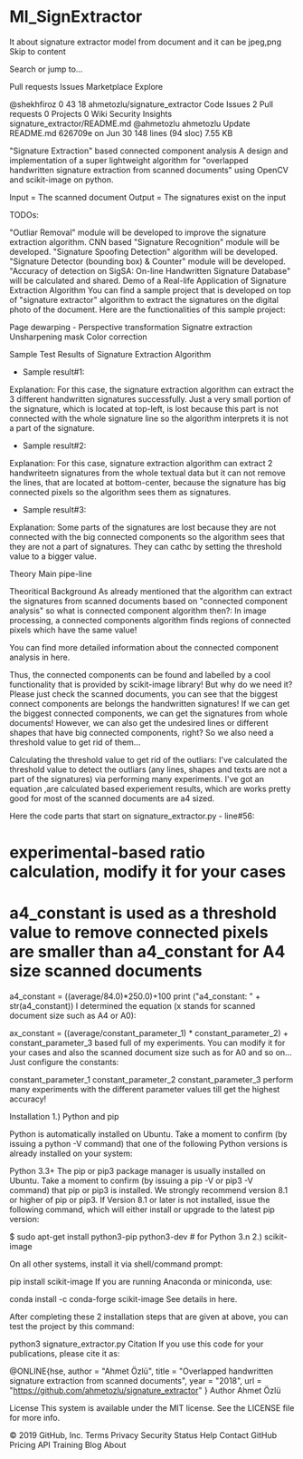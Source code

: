 # Ml_SignExtractor
It about signature extractor model from document and it can be jpeg,png 
Skip to content
 
Search or jump to…

Pull requests
Issues
Marketplace
Explore
 
@shekhfiroz 
0
43 18 ahmetozlu/signature_extractor
 Code  Issues 2  Pull requests 0  Projects 0  Wiki  Security  Insights
signature_extractor/README.md
@ahmetozlu ahmetozlu Update README.md
626709e on Jun 30
148 lines (94 sloc)  7.55 KB
  
"Signature Extraction" based connected component analysis
A design and implementation of a super lightweight algorithm for "overlapped handwritten signature extraction from scanned documents" using OpenCV and scikit-image on python.

Input = The scanned document
Output = The signatures exist on the input


TODOs:

"Outliar Removal" module will be developed to improve the signature extraction algorithm.
CNN based "Signature Recognition" module will be developed.
"Signature Spoofing Detection" algorithm will be developed.
"Signature Detector (bounding box) & Counter" module will be developed.
"Accuracy of detection on SigSA: On-line Handwritten Signature Database" will be calculated and shared.
Demo of a Real-life Application of Signature Extraction Algorithm
You can find a sample project that is developed on top of "signature extractor" algorithm to extract the signatures on the digital photo of the document. Here are the functionalities of this sample project:

Page dewarping - Perspective transformation
Signatre extraction
Unsharpening mask
Color correction


Sample Test Results of Signature Extraction Algorithm
- Sample result#1:


Explanation: For this case, the signature extraction algorithm can extract the 3 different handwritten signatures successfully. Just a very small portion of the signature, which is located at top-left, is lost because this part is not connected with the whole signature line so the algorithm interprets it is not a part of the signature.

- Sample result#2:


Explanation: For this case, signature extraction algorithm can extract 2 handwriteetn signatures from the whole textual data but it can not remove the lines, that are located at bottom-center, because the signature has big connected pixels so the algorithm sees them as signatures.

- Sample result#3:


Explanation: Some parts of the signatures are lost because they are not connected with the big connected components so the algorithm sees that they are not a part of signatures. They can cathc by setting the threshold value to a bigger value.

Theory
Main pipe-line


Theoritical Background
As already mentioned that the algorithm can extract the signatures from scanned documents based on "connected component analysis" so what is connected component algorithm then?: In image processing, a connected components algorithm finds regions of connected pixels which have the same value!



You can find more detailed information about the connected component analysis in here.

Thus, the connected components can be found and labelled by a cool functionality that is provided by scikit-image library! But why do we need it? Please just check the scanned documents, you can see that the biggest connect components are belongs the handwritten signatures! If we can get the biggest connected components, we can get the signatures from whole documents! However, we can also get the undesired lines or different shapes that have big connected components, right? So we also need a threshold value to get rid of them...

Calculating the threshold value to get rid of the outliars:
I've calculated the threshold value to detect the outliars (any lines, shapes and texts are not a part of the signatures) via performing many experiments. I've got an equation ,are calculated based experiement results, which are works pretty good for most of the scanned documents are a4 sized.

Here the code parts that start on signature_extractor.py - line#56:

# experimental-based ratio calculation, modify it for your cases 
# a4_constant is used as a threshold value to remove connected pixels are smaller than a4_constant for A4 size scanned documents
a4_constant = ((average/84.0)*250.0)+100
print ("a4_constant: " + str(a4_constant))
I determined the equation (x stands for scanned document size such as A4 or A0):

ax_constant = ((average/constant_parameter_1) * constant_parameter_2) + constant_parameter_3
based full of my experiments. You can modify it for your cases and also the scanned document size such as for A0 and so on... Just configure the constants:

constant_parameter_1
constant_parameter_2
constant_parameter_3
perform many experiments with the different parameter values till get the highest accuracy!

Installation
1.) Python and pip

Python is automatically installed on Ubuntu. Take a moment to confirm (by issuing a python -V command) that one of the following Python versions is already installed on your system:

Python 3.3+
The pip or pip3 package manager is usually installed on Ubuntu. Take a moment to confirm (by issuing a pip -V or pip3 -V command) that pip or pip3 is installed. We strongly recommend version 8.1 or higher of pip or pip3. If Version 8.1 or later is not installed, issue the following command, which will either install or upgrade to the latest pip version:

$ sudo apt-get install python3-pip python3-dev # for Python 3.n
2.) scikit-image

On all other systems, install it via shell/command prompt:

pip install scikit-image
If you are running Anaconda or miniconda, use:

conda install -c conda-forge scikit-image
See details in here.

After completing these 2 installation steps that are given at above, you can test the project by this command:

python3 signature_extractor.py
Citation
If you use this code for your publications, please cite it as:

@ONLINE{hse,
    author = "Ahmet Özlü",
    title  = "Overlapped handwritten signature extraction from scanned documents",
    year   = "2018",
    url    = "https://github.com/ahmetozlu/signature_extractor"
}
Author
Ahmet Özlü

License
This system is available under the MIT license. See the LICENSE file for more info.

© 2019 GitHub, Inc.
Terms
Privacy
Security
Status
Help
Contact GitHub
Pricing
API
Training
Blog
About
